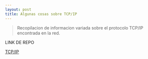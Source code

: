 ```yaml
---
layout: post
title: Algunas cosas sobre TCP/IP
---
```



> Recopilacion de informacion variada sobre el protocolo TCP/IP encontrada en la red.
 
LINK DE REPO 

 [TCP/IP](https://github.com/room29/post/blob/master/TCP-IP.md)






